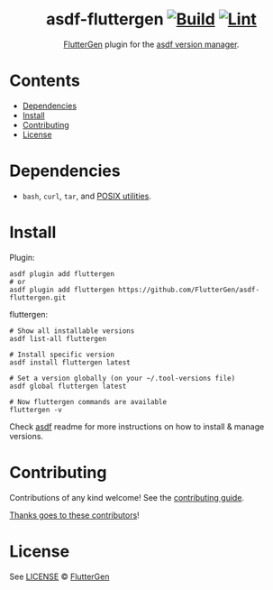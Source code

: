 <div align="center">

# asdf-fluttergen [![Build](https://github.com/FlutterGen/asdf-fluttergen/actions/workflows/build.yml/badge.svg)](https://github.com/FlutterGen/asdf-fluttergen/actions/workflows/build.yml) [![Lint](https://github.com/FlutterGen/asdf-fluttergen/actions/workflows/lint.yml/badge.svg)](https://github.com/FlutterGen/asdf-fluttergen/actions/workflows/lint.yml)

[FlutterGen](https://github.com/FlutterGen/flutter_gen) plugin for the [asdf version manager](https://asdf-vm.com).

</div>

# Contents

- [Dependencies](#dependencies)
- [Install](#install)
- [Contributing](#contributing)
- [License](#license)

# Dependencies

- `bash`, `curl`, `tar`, and [POSIX utilities](https://pubs.opengroup.org/onlinepubs/9699919799/idx/utilities.html).

# Install

Plugin:

```shell
asdf plugin add fluttergen
# or
asdf plugin add fluttergen https://github.com/FlutterGen/asdf-fluttergen.git
```

fluttergen:

```shell
# Show all installable versions
asdf list-all fluttergen

# Install specific version
asdf install fluttergen latest

# Set a version globally (on your ~/.tool-versions file)
asdf global fluttergen latest

# Now fluttergen commands are available
fluttergen -v
```

Check [asdf](https://github.com/asdf-vm/asdf) readme for more instructions on how to
install & manage versions.

# Contributing

Contributions of any kind welcome! See the [contributing guide](contributing.md).

[Thanks goes to these contributors](https://github.com/FlutterGen/asdf-fluttergen/graphs/contributors)!

# License

See [LICENSE](LICENSE) © [FlutterGen](https://github.com/FlutterGen/)
